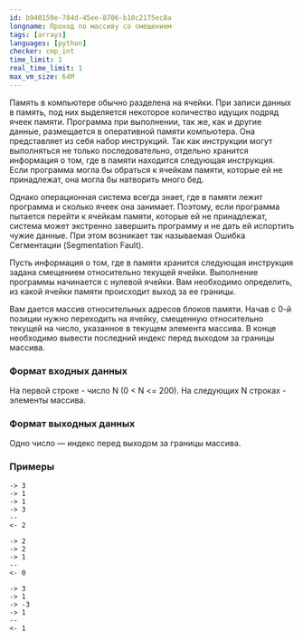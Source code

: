```yaml
---
id: b940159e-784d-45ee-8706-b10c2175ec8a
longname: Проход по массиву со смещением
tags: [arrays]
languages: [python]
checker: cmp_int
time_limit: 1
real_time_limit: 1
max_vm_size: 64M
---
```


Память в компьютере обычно разделена на ячейки. При записи данных в память, под них выделяется некоторое количество идущих подряд ячеек памяти. Программа при выполнении, так же, как и другие данные, размещается в оперативной памяти компьютера. Она представляет из себя набор инструкций. Так как инструкции могут выполняться не только последовательно, отдельно хранится информация о том, где в памяти находится следующая инструкция. Если программа могла бы обраться к ячейкам памяти, которые ей не принадлежат, она могла бы натворить много бед.

Однако операционная система всегда знает, где в памяти лежит программа и сколько ячеек она занимает. Поэтому, если программа пытается перейти к ячейкам памяти, которые ей не принадлежат, система может экстренно завершить программу и не дать ей испортить чужие данные. При этом возникает так называемая Ошибка Сегментации (Segmentation Fault).

Пусть информация о том, где в памяти хранится следующая инструкция задана смещением относительно текущей ячейки. Выполнение программы начинается с нулевой ячейки. Вам необходимо определить, из какой ячейки памяти происходит выход за ее границы.

Вам дается массив относительных адресов блоков памяти. Начав с 0-й позиции нужно переходить на ячейку, смещенную относительно текущей на число, указанное в текущем элемента массива.
В конце необходимо вывести последний индекс перед выходом за границы массива.

### Формат входных данных

На первой строке - число N (0 < N <= 200).
На следующих N строках - элементы массива.

### Формат выходных данных

Одно число — индекс перед выходом за границы массива.

### Примеры

```
-> 3
-> 1
-> 1
-> 3
--
<- 2
```

```
-> 2
-> 2
-> 1
--
<- 0
```

```
-> 3
-> 1
-> -3
-> 1
--
<- 1
```
